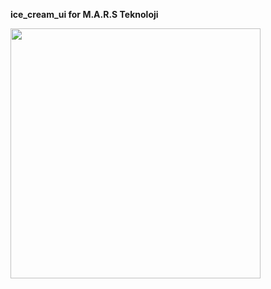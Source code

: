 **ice_cream_ui for M.A.R.S Teknoloji**



<img src="https://user-images.githubusercontent.com/58719777/152705207-82c73642-33d7-4f73-9a88-f36449b4a444.png" width="400"/>
